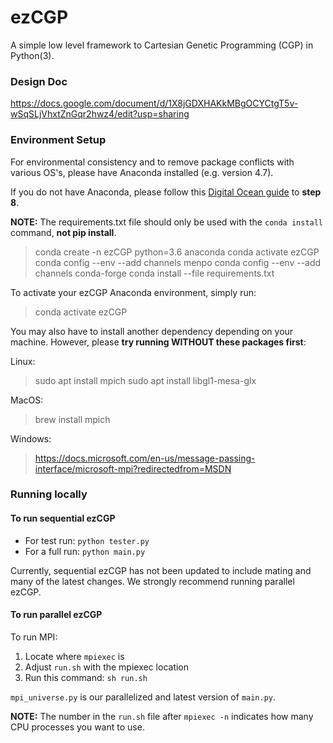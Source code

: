 # ezCGP
A simple low level framework to Cartesian Genetic Programming (CGP) in Python(3).

### Design Doc
https://docs.google.com/document/d/1X8jGDXHAKkMBgOCYCtgT5v-wSqSLjVhxtZnGqr2hwz4/edit?usp=sharing

### Environment Setup
For environmental consistency and to remove package conflicts with various OS's, please have Anaconda installed (e.g. version 4.7).

If you do not have Anaconda, please follow this [Digital Ocean guide](https://www.digitalocean.com/community/tutorials/how-to-install-anaconda-on-ubuntu-18-04-quickstart) to **step 8**.

**NOTE:** The requirements.txt file should only be used with the `conda install` command, **not pip install**.

> conda create -n ezCGP python=3.6 anaconda
> conda activate ezCGP
> conda config --env --add channels menpo
> conda config --env --add channels conda-forge
> conda install --file requirements.txt

To activate your ezCGP Anaconda environment, simply run:

> conda activate ezCGP

You may also have to install another dependency depending on your machine. However, please **try running WITHOUT these packages first**:

Linux:

> sudo apt install mpich
> sudo apt install libgl1-mesa-glx

MacOS:

> brew install mpich

Windows: 

> https://docs.microsoft.com/en-us/message-passing-interface/microsoft-mpi?redirectedfrom=MSDN   

### Running locally
#### To run sequential ezCGP 
* For test run: `python tester.py`
* For a full run: `python main.py`

Currently, sequential ezCGP has not been updated to include mating and many of the latest changes. We strongly recommend running parallel ezCGP.

#### To run parallel ezCGP
To run MPI:

1. Locate where `mpiexec` is 
2. Adjust `run.sh` with the mpiexec location
3. Run this command: `sh run.sh`

`mpi_universe.py` is our parallelized and latest version of `main.py`.

**NOTE:** The number in the `run.sh` file after `mpiexec -n` indicates how many CPU processes you want to use. 
